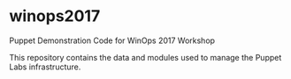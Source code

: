 # winops2017

Puppet Demonstration Code for WinOps 2017 Workshop

This repository contains the data and modules used to manage the Puppet Labs
infrastructure.
